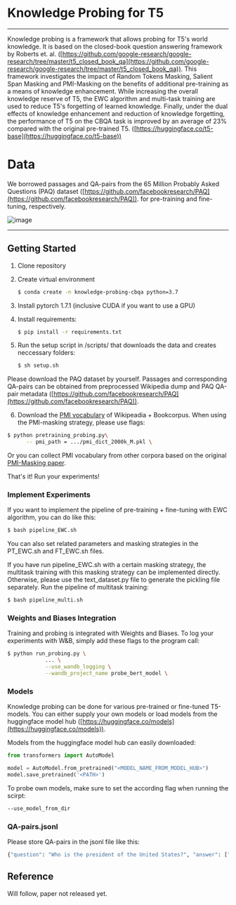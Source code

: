 # Knowledge Probing for T5
---

Knowledge probing is a framework that allows probing for T5's world knowledge. It is based on the closed-book question answering framework by Roberts et. al. ([https://github.com/google-research/google-research/tree/master/t5_closed_book_qa](https://github.com/google-research/google-research/tree/master/t5_closed_book_qa)). This framework investigates the impact of Random Tokens Masking, Salient Span Masking and PMI-Masking on the benefits of additional pre-training as a means of knowledge enhancement. While increasing the overall knowledge reserve of T5, the EWC algorithm and multi-task training are used to reduce T5's forgetting of learned knowledge. Finally, under the dual effects of knowledge enhancement and reduction of knowledge forgetting, the performance of T5 on the CBQA task is improved by an average of 23% compared with the original pre-trained T5. ([https://huggingface.co/t5-base](https://huggingface.co/t5-base))

# Data

We borrowed passages and QA-pairs from the 65 Million Probably Asked Questions (PAQ) dataset ([https://github.com/facebookresearch/PAQ](https://github.com/facebookresearch/PAQ)). for pre-training and fine-tuning, respectively.

![image](https://user-images.githubusercontent.com/52611192/142775232-31151150-5b6b-4434-a565-fad9084b05c4.png)

---

## Getting Started

1. Clone repository
2. Create virtual environment

    ```bash
    $ conda create -n knowledge-probing-cbqa python=3.7 
    ```

3. Install pytorch 1.7.1 (inclusive CUDA if you want to use a GPU)
4. Install requirements:  

    ```bash
    $ pip install -r requirements.txt
    ```

5. Run the setup script in /scripts/ that downloads the data and creates neccessary folders: 

    ```bash
    $ sh setup.sh 
    ```
Please download the PAQ dataset by yourself. Passages and corresponding QA-pairs can be obtained from preprocessed Wikipedia dump and PAQ QA-pair metadata ([https://github.com/facebookresearch/PAQ](https://github.com/facebookresearch/PAQ)).

6. Download the [PMI vocabulary](https://drive.google.com/file/d/14lnHwUjoAXQS6vNsSMjfpJuzXEkKikSB/view?usp=sharing) of Wikipeadia + Bookcorpus. When using the PMI-masking strategy, please use flags:
```bash 
$ python pretraining_probing.py\
      -- pmi_path = .../pmi_dict_2000k_M.pkl \
 ```
Or you can collect PMI vocabulary from other corpora based on the original [PMI-Masking paper](https://arxiv.org/pdf/2010.01825.pdf).

That's it! Run your experiments!

### Implement Experiments

If you want to implement the pipeline of pre-training + fine-tuning with EWC algorithm, you can do like this:

```bash
$ bash pipeline_EWC.sh
```
You can also set related parameters and masking strategies in the PT_EWC.sh and FT_EWC.sh files. 

If you have run pipeline_EWC.sh with a certain masking strategy, the multitask training with this masking strategy can be implemented directly. Otherwise, please use the text_dataset.py file to generate the pickling file separately.
Run the pipeline of multitask training:

```bash
$ bash pipeline_multi.sh
```

### Weights and Biases Integration

Training and probing is integrated with Weights and Biases. To log your experiments with W&B, simply add these flags to the program call: 

```bash
$ python run_probing.py \
			... \
			--use_wandb_logging \
			--wandb_project_name probe_bert_model \
```

### Models

Knowledge probing can be done for various pre-trained or fine-tuned T5-models. You can either supply your own models or load models from the huggingface model hub ([https://huggingface.co/models](https://huggingface.co/models)).

Models from the huggingface model hub can easily downloaded:

```python
from transformers import AutoModel

model = AutoModel.from_pretrained("<MODEL_NAME_FROM_MODEL_HUB>")
model.save_pretrained('<PATH>')
```

To probe own models, make sure to set the according flag when running the scirpt:

```bash
--use_model_from_dir
```

### QA-pairs.jsonl

Please store QA-pairs in the jsonl file like this:
```python
{"question": "Who is the president of the United States?", "answer": ["Joseph Robinette Biden Jr.", "Joe Biden"], "passage_id": "2114", "subsets": "L4"}
```

## Reference

Will follow, paper not released yet.
